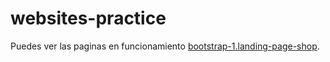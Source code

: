 # websites-practice
Puedes ver las paginas en funcionamiento 
[bootstrap-1.landing-page-shop](https://miguejuarz.github.io/websites-practice/bootstrap-1.landing-page-shop/).

